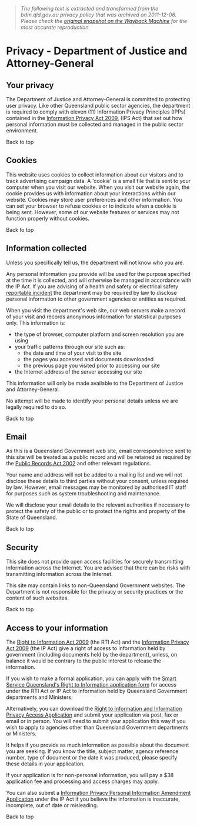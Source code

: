 > *The following text is extracted and transformed from the bdm.qld.gov.au privacy policy that was archived on 2011-12-06. Please check the [original snapshot on the Wayback Machine](https://web.archive.org/web/20111206222552id_/http%3A//www.justice.qld.gov.au/global/privacy) for the most accurate reproduction.*

# Privacy - Department of Justice and Attorney-General




## Your privacy

The Department of Justice and Attorney-General is committed to protecting user privacy. Like other Queensland public sector agencies, the department is required to comply with eleven (11) Information Privacy Principles (IPPs) contained in the [Information Privacy Act 2009](http://www.legislation.qld.gov.au/LEGISLTN/ACTS/2009/09AC014.pdf), (IPS Act) that set out how personal information must be collected and managed in the public sector environment.

Back to top

## Cookies

This website uses cookies to collect information about our visitors and to track advertising campaign data. A 'cookie' is a small file that is sent to your computer when you visit our website. When you visit our website again, the cookie provides us with information about your interactions within our website. Cookies may store user preferences and other information. You can set your browser to refuse cookies or to indicate when a cookie is being sent. However, some of our website features or services may not function properly without cookies.

Back to top

## Information collected

Unless you specifically tell us, the department will not know who you are.

Any personal information you provide will be used for the purpose specified at the time it is collected, and will otherwise be managed in accordance with the IP Act. If you are advising of a health and safety or electrical safety [reportable incident](http://www.justice.qld.gov.au/fair-and-safe-work/electrical-safety/incident-notification) the department may be required by law to disclose personal information to other government agencies or entities as required.

When you visit the department's web site, our web servers make a record of your visit and records anonymous information for statistical purposes only. This information is:

  * the type of browser, computer platform and screen resolution you are using 
  * your traffic patterns through our site such as: 
    * the date and time of your visit to the site 
    * the pages you accessed and documents downloaded 
    * the previous page you visited prior to accessing our site 
  * the Internet address of the server accessing our site 



This information will only be made available to the Department of Justice and Attorney-General.

No attempt will be made to identify your personal details unless we are legally required to do so.

Back to top

## Email

As this is a Queensland Government web site, email correspondence sent to this site will be treated as a public record and will be retained as required by the [Public Records Act 2002](http://www.legislation.qld.gov.au/LEGISLTN/CURRENT/P/PublicRecA02.pdf) and other relevant regulations.

Your name and address will not be added to a mailing list and we will not disclose these details to third parties without your consent, unless required by law. However, email messages may be monitored by authorised IT staff for purposes such as system troubleshooting and maintenance.

We will disclose your email details to the relevant authorities if necessary to protect the safety of the public or to protect the rights and property of the State of Queensland.

Back to top

## Security

This site does not provide open access facilities for securely transmitting information across the Internet. You are advised that there can be risks with transmitting information across the Internet.

This site may contain links to non-Queensland Government websites. The Department is not responsible for the privacy or security practices or the content of such websites.

Back to top

## Access to your information

The [Right to Information Act 2009](http://www.legislation.qld.gov.au/LEGISLTN/ACTS/2009/09AC013.pdf) (the RTI Act) and the [Information Privacy Act 2009](http://www.legislation.qld.gov.au/LEGISLTN/ACTS/2009/09AC014.pdf) (the IP Act) give a right of access to information held by government (including documents held by the department), unless, on balance it would be contrary to the public interest to release the information.

If you wish to make a formal application, you can apply with the [Smart Service Queensland's Right to Information application form](https://www.smartservice.qld.gov.au/services/information-requests/home) for access under the RTI Act or IP Act to information held by Queensland Government departments and Ministers.

Alternatively, you can download the [Right to Information and Information Privacy Access Application](http://www.thepremier.qld.gov.au/library/pdf/Right-to-Information-and-Information-Privacy-Access-Appliation.pdf) and submit your application via post, fax or email or in person. You will need to submit your application this way if you wish to apply to agencies other than Queensland Government departments or Ministers.

It helps if you provide as much information as possible about the document you are seeking. If you know the title, subject matter, agency reference number, type of document or the date it was produced, please specify these details in your application.

If your application is for non-personal information, you will pay a $38 application fee and processing and access charges may apply.

You can also submit a [Information Privacy Personal Information Amendment Application](http://www.rti.qld.gov.au/downloads/Information%20Privacy%20Personal%20Information%20Amendment%20Application.pdf) under the IP Act if you believe the information is inaccurate, incomplete, out of date or misleading.

Back to top
